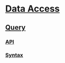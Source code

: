# [Data Access](time-series-insights-reference-data-access.md)
## [Query](time-series-insights-reference-query.md)
### [API](time-series-insights-reference-QueryAPI.md)
### [Syntax](time-series-insights-reference-Query-Syntax.md)